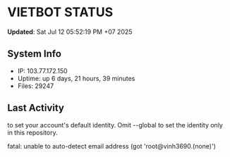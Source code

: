 # VIETBOT STATUS
**Updated**: Sat Jul 12 05:52:19 PM +07 2025

## System Info
- IP: 103.77.172.150
- Uptime: up 6 days, 21 hours, 39 minutes
- Files: 29247

## Last Activity

to set your account's default identity.
Omit --global to set the identity only in this repository.

fatal: unable to auto-detect email address (got 'root@vinh3690.(none)')
